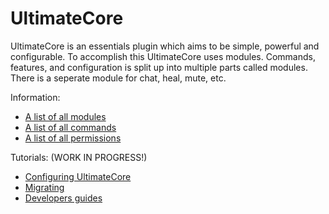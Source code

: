 UltimateCore
====

UltimateCore is an essentials plugin which aims to be simple, powerful and configurable. 
To accomplish this UltimateCore uses modules. Commands, features, and configuration is split up into multiple parts called modules. There is a seperate module for chat, heal, mute, etc. 

Information:<br>
* [A list of all modules](modules.md)<br>
* [A list of all commands](commands.md)<br>
* [A list of all permissions](permissions.md)<br>

Tutorials: (WORK IN PROGRESS!)<br>
* [Configuring UltimateCore](tutorials/config.md)<br>
* [Migrating](tutorials/migrating.md)<br>
* [Developers guides](tutorials/developers.md)<br>

